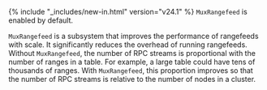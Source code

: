 {% include "_includes/new-in.html" version="v24.1" %} `MuxRangefeed` is enabled by default.

`MuxRangefeed` is a subsystem that improves the performance of rangefeeds with scale. It significantly reduces the overhead of running rangefeeds. Without `MuxRangefeed`, the number of RPC streams is proportional with the number of ranges in a table. For example, a large table could have tens of thousands of ranges. With `MuxRangefeed`, this proportion improves so that the number of RPC streams is relative to the number of nodes in a cluster.